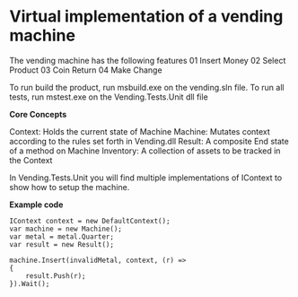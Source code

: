 # Virtual implementation of a vending machine

The vending machine has the following features
01 Insert Money
02 Select Product
03 Coin Return
04 Make Change

To run build the product, run msbuild.exe on the vending.sln file.
To run all tests, run mstest.exe on the Vending.Tests.Unit dll file

**Core Concepts**

Context:  Holds the current state of Machine
Machine:  Mutates context according to the rules set forth in Vending.dll
Result: A composite End state of a method on Machine
Inventory:  A collection of assets to be tracked in the Context

In Vending.Tests.Unit you will find multiple implementations of IContext to show how to setup the machine.

**Example code**
```
IContext context = new DefaultContext();
var machine = new Machine();
var metal = metal.Quarter;
var result = new Result();

machine.Insert(invalidMetal, context, (r) =>
{
    result.Push(r);
}).Wait();
```
